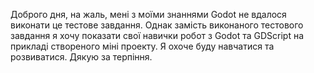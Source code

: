 Доброго дня, на жаль, мені з моїми знаннями Godot не вдалося виконати це тестове завдання. Однак замість виконаного тестового завдання я хочу показати свої навички робот з Godot та GDScript на прикладі створеного міні проекту. Я охоче буду навчатися та розвиватися. Дякую за терпіння.
